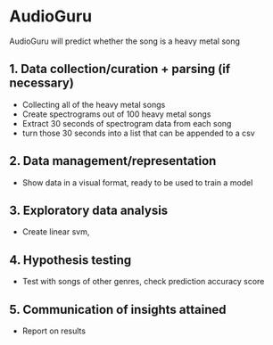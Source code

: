 # AudioGuru
AudioGuru will predict whether the song is a heavy metal song

## 1. Data collection/curation + parsing (if necessary)
  - Collecting all of the heavy metal songs
  - Create spectrograms out of 100 heavy metal songs
  - Extract 30 seconds of spectrogram data from each song
  - turn those 30 seconds into a list that can be appended to a csv

## 2. Data management/representation
- Show data in a visual format, ready to be used to train a model

## 3. Exploratory data analysis
- Create linear svm,

## 4. Hypothesis testing
- Test with songs of other genres, check prediction accuracy score

## 5. Communication of insights attained
- Report on results
